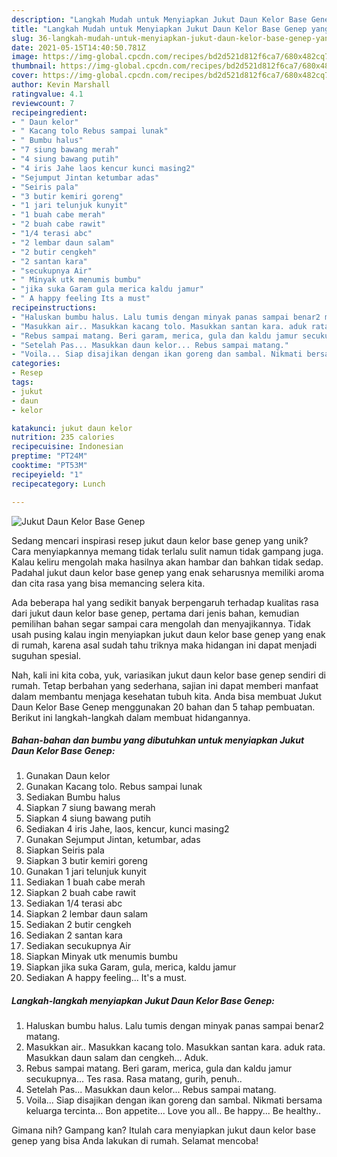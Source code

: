 ```yaml
---
description: "Langkah Mudah untuk Menyiapkan Jukut Daun Kelor Base Genep yang Bisa Manjain Lidah"
title: "Langkah Mudah untuk Menyiapkan Jukut Daun Kelor Base Genep yang Bisa Manjain Lidah"
slug: 36-langkah-mudah-untuk-menyiapkan-jukut-daun-kelor-base-genep-yang-bisa-manjain-lidah
date: 2021-05-15T14:40:50.781Z
image: https://img-global.cpcdn.com/recipes/bd2d521d812f6ca7/680x482cq70/jukut-daun-kelor-base-genep-foto-resep-utama.jpg
thumbnail: https://img-global.cpcdn.com/recipes/bd2d521d812f6ca7/680x482cq70/jukut-daun-kelor-base-genep-foto-resep-utama.jpg
cover: https://img-global.cpcdn.com/recipes/bd2d521d812f6ca7/680x482cq70/jukut-daun-kelor-base-genep-foto-resep-utama.jpg
author: Kevin Marshall
ratingvalue: 4.1
reviewcount: 7
recipeingredient:
- " Daun kelor"
- " Kacang tolo Rebus sampai lunak"
- " Bumbu halus"
- "7 siung bawang merah"
- "4 siung bawang putih"
- "4 iris Jahe laos kencur kunci masing2"
- "Sejumput Jintan ketumbar adas"
- "Seiris pala"
- "3 butir kemiri goreng"
- "1 jari telunjuk kunyit"
- "1 buah cabe merah"
- "2 buah cabe rawit"
- "1/4 terasi abc"
- "2 lembar daun salam"
- "2 butir cengkeh"
- "2 santan kara"
- "secukupnya Air"
- " Minyak utk menumis bumbu"
- "jika suka Garam gula merica kaldu jamur"
- " A happy feeling Its a must"
recipeinstructions:
- "Haluskan bumbu halus. Lalu tumis dengan minyak panas sampai benar2 matang."
- "Masukkan air.. Masukkan kacang tolo. Masukkan santan kara. aduk rata. Masukkan daun salam dan cengkeh... Aduk."
- "Rebus sampai matang. Beri garam, merica, gula dan kaldu jamur secukupnya... Tes rasa. Rasa matang, gurih, penuh.."
- "Setelah Pas... Masukkan daun kelor... Rebus sampai matang."
- "Voila... Siap disajikan dengan ikan goreng dan sambal. Nikmati bersama keluarga tercinta... Bon appetite... Love you all.. Be happy... Be healthy.."
categories:
- Resep
tags:
- jukut
- daun
- kelor

katakunci: jukut daun kelor 
nutrition: 235 calories
recipecuisine: Indonesian
preptime: "PT24M"
cooktime: "PT53M"
recipeyield: "1"
recipecategory: Lunch

---
```



![Jukut Daun Kelor Base Genep](https://img-global.cpcdn.com/recipes/bd2d521d812f6ca7/680x482cq70/jukut-daun-kelor-base-genep-foto-resep-utama.jpg)

Sedang mencari inspirasi resep jukut daun kelor base genep yang unik? Cara menyiapkannya memang tidak terlalu sulit namun tidak gampang juga. Kalau keliru mengolah maka hasilnya akan hambar dan bahkan tidak sedap. Padahal jukut daun kelor base genep yang enak seharusnya memiliki aroma dan cita rasa yang bisa memancing selera kita.



Ada beberapa hal yang sedikit banyak berpengaruh terhadap kualitas rasa dari jukut daun kelor base genep, pertama dari jenis bahan, kemudian pemilihan bahan segar sampai cara mengolah dan menyajikannya. Tidak usah pusing kalau ingin menyiapkan jukut daun kelor base genep yang enak di rumah, karena asal sudah tahu triknya maka hidangan ini dapat menjadi suguhan spesial.


Nah, kali ini kita coba, yuk, variasikan jukut daun kelor base genep sendiri di rumah. Tetap berbahan yang sederhana, sajian ini dapat memberi manfaat dalam membantu menjaga kesehatan tubuh kita. Anda bisa membuat Jukut Daun Kelor Base Genep menggunakan 20 bahan dan 5 tahap pembuatan. Berikut ini langkah-langkah dalam membuat hidangannya.

<!--inarticleads1-->

##### Bahan-bahan dan bumbu yang dibutuhkan untuk menyiapkan Jukut Daun Kelor Base Genep:

1. Gunakan  Daun kelor
1. Gunakan  Kacang tolo. Rebus sampai lunak
1. Sediakan  Bumbu halus
1. Siapkan 7 siung bawang merah
1. Siapkan 4 siung bawang putih
1. Sediakan 4 iris Jahe, laos, kencur, kunci masing2
1. Gunakan Sejumput Jintan, ketumbar, adas
1. Siapkan Seiris pala
1. Siapkan 3 butir kemiri goreng
1. Gunakan 1 jari telunjuk kunyit
1. Sediakan 1 buah cabe merah
1. Siapkan 2 buah cabe rawit
1. Sediakan 1/4 terasi abc
1. Siapkan 2 lembar daun salam
1. Sediakan 2 butir cengkeh
1. Sediakan 2 santan kara
1. Sediakan secukupnya Air
1. Siapkan  Minyak utk menumis bumbu
1. Siapkan jika suka Garam, gula, merica, kaldu jamur
1. Sediakan  A happy feeling... It&#39;s a must.




<!--inarticleads2-->

##### Langkah-langkah menyiapkan Jukut Daun Kelor Base Genep:

1. Haluskan bumbu halus. Lalu tumis dengan minyak panas sampai benar2 matang.
1. Masukkan air.. Masukkan kacang tolo. Masukkan santan kara. aduk rata. Masukkan daun salam dan cengkeh... Aduk.
1. Rebus sampai matang. Beri garam, merica, gula dan kaldu jamur secukupnya... Tes rasa. Rasa matang, gurih, penuh..
1. Setelah Pas... Masukkan daun kelor... Rebus sampai matang.
1. Voila... Siap disajikan dengan ikan goreng dan sambal. Nikmati bersama keluarga tercinta... Bon appetite... Love you all.. Be happy... Be healthy..




Gimana nih? Gampang kan? Itulah cara menyiapkan jukut daun kelor base genep yang bisa Anda lakukan di rumah. Selamat mencoba!
